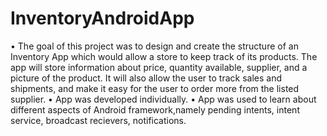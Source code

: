 # InventoryAndroidApp
•	The goal of this project was to design and create the structure of an Inventory App which would allow a store to keep track of its products. The app will store information about price, quantity available, supplier, and a picture of the product. It will also allow the user to track sales and shipments, and make it easy for the user to order more from the listed supplier.
•	App was developed individually.
•	App was used to learn about different aspects of Android framework,namely pending intents, intent service, broadcast recievers, notifications.
